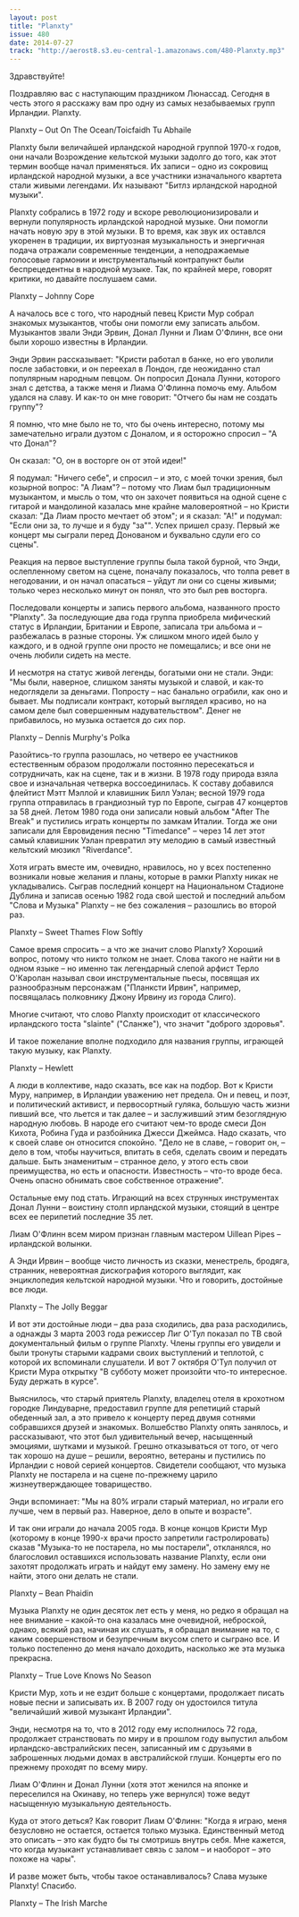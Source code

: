 ```yaml
---
layout: post
title: "Planxty"
issue: 480
date: 2014-07-27
track: "http://aerost8.s3.eu-central-1.amazonaws.com/480-Planxty.mp3"
---
```


Здравствуйте!

Поздравляю вас с наступающим праздником Люнассад. Сегодня в честь этого я расскажу вам про одну из самых незабываемых групп Ирландии. Planxty.

Planxty – Out On The Ocean/Toicfaidh Tu Abhaile

Planxty были величайшей ирландской народной группой 1970-х годов, они начали Возрождение кельтской музыки задолго до того, как этот термин вообще начал применяться. Их записи – одно из сокровищ ирландской народной музыки, а все участники изначального квартета стали живыми легендами. Их называют "Битлз ирландской народной музыки".

Planxty собрались в 1972 году и вскоре революционизировали и вернули популярность ирландской народной музыке. Они помогли начать новую эру в этой музыки. В то время, как звук их оставлся укоренен в традиции, их виртуозная музыкальность и энергичная подача отражали современные тенденции, а неподражаемые голосовые гармонии и инструментальный контрапункт были беспрецедентны в народной музыке. Так, по крайней мере, говорят критики, но давайте послушаем сами.

Planxty – Johnny Cope

А началось все с того, что народный певец Кристи Мур собрал знакомых музыкантов, чтобы они помогли ему записать альбом. Музыкантов звали Энди Эрвин, Донал Лунни и Лиам О'Флинн, все они были хорошо известны в Ирландии.

Энди Эрвин рассказывает: "Кристи работал в банке, но его уволили после забастовки, и он переехал в Лондон, где неожиданно стал популярным народным певцом. Он попросил Донала Лунни, которого знал с детства, а также меня и Лиама О'Флинна помочь ему. Альбом удался на славу. И как-то он мне говорит: "Отчего бы нам не создать группу"?

Я помню, что мне было не то, что бы очень интересно, потому мы замечательно играли дуэтом с Доналом, и я осторожно спросил – "А что Донал"?

Он сказал: "О, он в восторге он от этой идеи!"

Я подумал: "Ничего себе", и спросил – и это, с моей точки зрения, был козырной вопрос: "А Лиам"? – потому что Лиам был традиционным музыкантом, и мысль о том, что он захочет появиться на одной сцене с гитарой и мандолиной казалась мне крайне маловероятной – но Кристи сказал: "Да Лиам просто мечтает об этом"; и я сказал: "А!" и подумал: "Если они за, то лучше и я буду "за"". Успех пришел сразу. Первый же концерт мы сыграли перед Донованом и буквально сдули его со сцены".

Реакция на первое выступление группы была такой бурной, что Энди, ослепленному светом на сцене, поначалу показалось, что толпа ревет в негодовании, и он начал опасаться – уйдут ли они со сцены живыми; только через несколько минут он понял, что это был рев восторга.

Последовали концерты и запись первого альбома, названного просто "Planxty". За последующие два года группа приобрела мифический статус в Ирландии, Британии и Европе, записала три альбома и – разбежалась в разные стороны. Уж слишком много идей было у каждого, и в одной группе они просто не помещались; и все они не очень любили сидеть на месте.

И несмотря на статус живой легенды, богатыми они не стали. Энди: "Мы были, наверное, слишком заняты музыкой и славой, и как-то недоглядели за деньгами. Попросту – нас банально ограбили, как оно и бывает. Мы подписали контракт, который выглядел красиво, но на самом деле был совершенным надувательством". Денег не прибавилось, но музыка остается до сих пор.

Planxty – Dennis Murphy's Polka

Разойтись-то группа разошлась, но четверо ее участников естественным образом продолжали постоянно пересекаться и сотрудничать, как на сцене, так и в жизни. В 1978 году природа взяла свое и изначальная четверка воссоединилась. К составу добавился флейтист Мэтт Мэллой и клавишник Билл Уэлан; весной 1979 года группа отправилась в грандиозный тур по Европе, сыграв 47 концертов за 58 дней. Летом 1980 года они записали новый альбом "After The Break" и пустились играть концерты по замкам Италии. Тогда же они записали для Евровидения песню "Timedance" – через 14 лет этот самый клавишник Уэлан превратил эту мелодию в самый известный кельтский мюзикл "Riverdance".

Хотя играть вместе им, очевидно, нравилось, но у всех постепенно возникали новые желания и планы, которые в рамки Planxty никак не укладывались. Сыграв последний концерт на Национальном Стадионе Дублина и записав осенью 1982 года свой шестой и последний альбом "Слова и Музыка" Planxty – не без сожаления – разошлись во второй раз.

Planxty – Sweet Thames Flow Softly

Самое время спросить – а что же значит слово Planxty? Хороший вопрос, потому что никто толком не знает. Слова такого не найти ни в одном языке – но именно так легендарный слепой арфист Терло О'Каролан называл свои инструментальные пьесы, посвящая их разнообразным персонажам ("Планксти Ирвин", например, посвящалась полковнику Джону Ирвину из города Слиго).

Многие считают, что слово Planxty происходит от классического ирландского тоста "slainte" ("Сланже"), что значит "доброго здоровья".

И такое пожелание вполне подходило для названия группы, играющей такую музыку, как Planxty.

Planxty – Hewlett

А люди в коллективе, надо сказать, все как на подбор. Вот к Кристи Муру, например, в Ирландии уважению нет предела. Он и певец, и поэт, и политический активист, и первосортный гуляка, большую часть жизни пивший все, что льется и так далее – и заслуживший этим безоглядную народную любовь. В народе его считают чем-то вроде смеси Дон Кихота, Робина Гуда и разбойника Джесси Джеймса. Надо сказать, что к своей славе он относится спокойно. "Дело не в славе, – говорит он, – дело в том, чтобы научиться, впитать в себя, сделать своим и передать дальше. Быть знаменитым – странное дело, у этого есть свои преимущества, но есть и опасности. Известность – что-то вроде беса. Очень опасно обнимать свое собственное отражение".

Остальные ему под стать. Играющий на всех струнных инструментах Донал Лунни – воистину столп ирландской музыки, стоящий в центре всех ее перипетий последние 35 лет.

Лиам О'Флинн всем миром признан главным мастером Uillean Pipes – ирландской волынки.

А Энди Ирвин – вообще чисто личность из сказки, менестрель, бродяга, странник, невероятная дискография которого выглядит, как энциклопедия кельтской народной музыки. Что и говорить, достойные все люди.

Planxty – The Jolly Beggar

И вот эти достойные люди – два раза сходились, два раза расходились, а однажды 3 марта 2003 года режиссер Лиг О'Тул показал по ТВ свой документальный фильм о группе Planxty. Члены группы его увидели и были тронуты старыми кадрами своих выступлений и теплотой, с которой их вспоминали слушатели. И вот 7 октября О'Тул получил от Кристи Мура открытку "В субботу может произойти что-то интересное. Буду держать в курсе".

Выяснилось, что старый приятель Planxty, владелец отеля в крохотном городке Линдуварне, предоставил группе для репетиций старый обеденный зал, а это привело к концерту перед двумя сотнями собравшихся друзей и знакомых. Волшебство Planxty опять занялось, и рассказывают, что этот был удивительный вечер, насыщенный эмоциями, шутками и музыкой. Грешно отказываться от того, от чего так хорошо на душе – решили, вероятно, ветераны и пустились по Ирландии с новой серией концертов. Свидетели сообщают, что музыка Planxty не постарела и на сцене по-прежнему царило жизнеутверждающее товарищество.

Энди вспоминает: "Мы на 80% играли старый материал, но играли его лучше, чем в первый раз. Наверное, дело в опыте и возрасте".

И так они играли до начала 2005 года. В конце концов Кристи Мур (которому в конце 1990-х врачи просто запретили гастролировать) сказав "Музыка-то не постарела, но мы постарели", откланялся, но благословил оставшихся использовать название Planxty, если они захотят продолжать играть и найдут ему замену. Но замену ему не найти, этого они делать не стали.

Planxty – Bean Phaidin

Музыка Planxty не один десяток лет есть у меня, но редко я обращал на нее внимание – какой-то она казалась мне очевидной, неброской, однако, всякий раз, начиная их слушать, я обращал внимание на то, с каким совершенством и безупречным вкусом спето и сыграно все. И только постепенно до меня начало доходить, насколько же эта музыка прекрасна.

Planxty – True Love Knows No Season

Кристи Мур, хоть и не ездит больше с концертами, продолжает писать новые песни и записывать их. В 2007 году он удостоился титула "величайший живой музыкант Ирландии".

Энди, несмотря на то, что в 2012 году ему исполнилось 72 года, продолжает странствовать по миру и в прошлом году выпустил альбом ирландско-австралийских песен, записанный им с друзьями в заброшенных людьми домах в австралийской глуши. Концерты его по прежнему проходят по всему миру.

Лиам О'Флинн и Донал Лунни (хотя этот женился на японке и переселился на Окинаву, но теперь уже вернулся) тоже ведут насыщенную музыкальную деятельность.

Куда от этого деться? Как говорит Лиам О'Флинн: "Когда я играю, меня безусловно не остается, остается только музыка. Единственный метод это описать – это как будто бы ты смотришь внутрь себя. Мне кажется, что когда музыкант устанавливает связь с залом – и наоборот – это похоже на чары".

И разве может быть, чтобы такое останавливалось? Слава музыке Planxty! Спасибо.

Planxty – The Irish Marche
